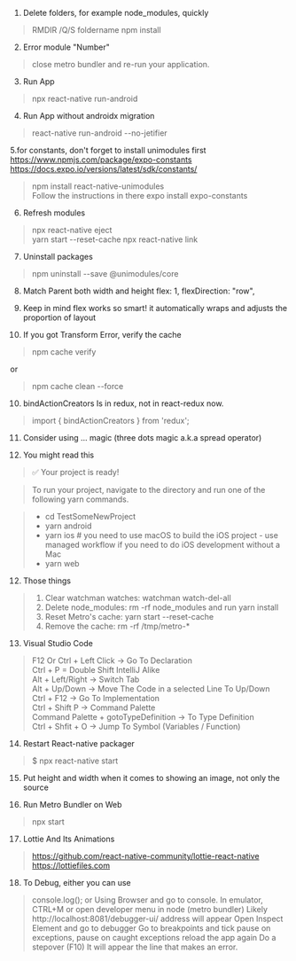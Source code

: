 1. Delete folders, for example node_modules, quickly
> RMDIR /Q/S foldername
> npm install

2. Error module "Number"
>  close metro bundler and re-run your application.

3. Run App
> npx react-native run-android   

4. Run App without androidx migration
> react-native run-android --no-jetifier       

5.for constants, don't forget to install unimodules first
https://www.npmjs.com/package/expo-constants
https://docs.expo.io/versions/latest/sdk/constants/
> npm install react-native-unimodules    
> Follow the instructions in there
> expo install expo-constants

6. Refresh modules 
> npx react-native eject   
> yarn start --reset-cache
> npx react-native link   

7. Uninstall packages
> npm uninstall --save @unimodules/core

8. Match Parent both width and height
flex: 1,
flexDirection: "row",

9. Keep in mind flex works so smart! it automatically wraps and adjusts the proportion of layout

10. If you got Transform Error, verify the cache 
> npm cache verify 

or 

> npm cache clean --force

10. bindActionCreators  Is in redux, not in react-redux now.
> import { bindActionCreators } from 'redux';

11. Consider using ... magic (three dots magic a.k.a spread operator)

12. You might read this
> ✅ Your project is ready!

> To run your project, navigate to the directory and run one of the following yarn commands.

> - cd TestSomeNewProject
> - yarn android
> - yarn ios # you need to use macOS to build the iOS project - use managed workflow if you need to do iOS development without a Mac
> - yarn web

12. Those things
>  1. Clear watchman watches: watchman watch-del-all
>  2. Delete node_modules: rm -rf node_modules and run yarn install
>  3. Reset Metro's cache: yarn start --reset-cache
>  4. Remove the cache: rm -rf /tmp/metro-*

13. Visual Studio Code
> F12 Or Ctrl + Left Click  -> Go To Declaration  
> Ctrl + P = Double Shift IntelliJ Alike  
> Alt + Left/Right -> Switch Tab  
> Alt + Up/Down -> Move The Code in a selected Line To Up/Down  
> Ctrl + F12 -> Go To Implementation  
> Ctrl + Shift P -> Command Palette  
> Command Palette + gotoTypeDefinition -> To Type Definition  
> Ctrl + Shfit + O -> Jump To Symbol (Variables / Function)  

14. Restart React-native packager
> $ npx react-native start

15. Put height and width when it comes to showing an image, not only the source

16. Run Metro Bundler on Web
> npx start

17. Lottie And Its Animations
> https://github.com/react-native-community/lottie-react-native  
> https://lottiefiles.com  

18. To Debug, either you can use
> console.log();
or
> Using Browser and go to console.
In emulator, CTRL+M or open developer menu in node (metro bundler)
Likely http://localhost:8081/debugger-ui/ address will appear
Open Inspect Element and go to debugger
> Go to breakpoints and tick pause on exceptions, pause on caught exceptions
> reload the app again
> Do a stepover (F10) 
It will appear the line that makes an error.
